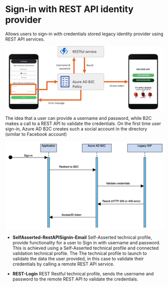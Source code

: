 # Sign-in with REST API identity provider

Allows users to sign-in with credentials stored legacy identity provider using REST API services. 

![REST API IDP](media/rest-api-idp.png)

The idea that a user can provide a username and password, while B2C makes a call to a REST API to validate the credentials. On the first time user sign-in, Azure AD B2C creates such a social account in the directory (similar to Facebook account)

![Flow](media/flow.png)

- **SelfAsserted-RestAPISignin-Email** Self-Asserted technical profile, provide functionality for a user to Sign in with username and password. This is achieved using a Self-Asserted technical profile and connected validation technical profile. The  The technical profile to launch to validate the data the user provided, in this case to validate their credentials by calling a remote REST API service.

- **REST-Login** REST Restful technical profile, sends the username and password to the remote REST API to validate the credentials.


